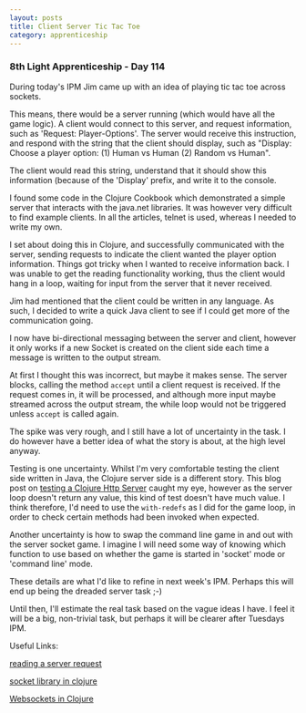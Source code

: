 ```yaml
---
layout: posts
title: Client Server Tic Tac Toe
category: apprenticeship
---
```

### 8th Light Apprenticeship - Day 114

During today's IPM Jim came up with an idea of playing tic tac toe across sockets.

This means, there would be a server running (which would have all the game logic). A client would connect to this server, and request information, such as 'Request: Player-Options'. The server would receive this instruction, and respond with the string that the client should display, such as "Display: Choose a player option: (1) Human vs Human (2) Random vs Human". 

<!--break-->

The client would read this string, understand that it should show this information (because of the 'Display' prefix, and write it to the console.

I found some code in the Clojure Cookbook which demonstrated a simple server that interacts with the java.net libraries. It was however very difficult to find example clients. In all the articles, telnet is used, whereas I needed to write my own.

I set about doing this in Clojure, and successfully communicated with the server, sending requests to indicate the client wanted the player option information. Things got tricky when I wanted to receive information back. I was unable to get the reading functionality working, thus the client would hang in a loop, waiting for input from the server that it never received.

Jim had mentioned that the client could be written in any language. As such, I decided to write a quick Java client to see if I could get more of the communication going.

I now have bi-directional messaging between the server and client, however it only works if a new Socket is created on the client side each time a message is written to the output stream.

At first I thought this was incorrect, but maybe it makes sense. The server blocks, calling the method `accept` until a client request is received. If the request comes in, it will be processed, and although more input maybe streamed across the output stream, the while loop would not be triggered unless `accept` is called again.

The spike was very rough, and I still have a lot of uncertainty in the task. I do however have a better idea of what the story is about, at the high level anyway. 

Testing is one uncertainty. Whilst I'm very comfortable testing the client side written in Java, the Clojure server side is a different story. This blog post on [testing a Clojure Http Server](http://alexander-hill.tumblr.com/post/85931712980/end-to-end-testing-a-clojure-http-server) caught my eye, however as the server loop doesn't return any value, this kind of test doesn't have much value.  I think therefore, I'd need to use the `with-redefs` as I did for the game loop, in order to check certain methods had been invoked when expected.

Another uncertainty is how to swap the command line game in and out with the server socket game. I imagine I will need some way of knowing which function to use based on whether the game is started in 'socket' mode or 'command line' mode. 

These details are what I'd like to refine in next week's IPM. Perhaps this will end up being the dreaded server task ;-)

Until then, I'll estimate the real task based on the vague ideas I have. I feel it will be a big, non-trivial task, but perhaps it will be clearer after Tuesdays IPM.

Useful Links:

[reading a server request](http://alexander-hill.tumblr.com/post/86600986295/reading-a-full-http-request-in-clojure) 

[socket library in clojure](https://github.com/atroche/clj-sockets/blob/master/src/clj_sockets/core.clj)

[Websockets in Clojure](http://www.spantree.net/blog/2015/05/07/http-kit.html)



 